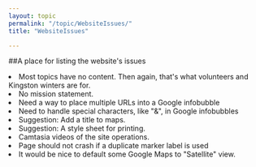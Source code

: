 ```yaml
---
layout: topic
permalink: "/topic/WebsiteIssues/"
title: "WebsiteIssues"

---
```


##A place for listing the website's issues

<li> Most topics have no content.  Then again, that's what volunteers and Kingston winters are for.
<li> No mission statement.
<li> Need a way to place multiple URLs into a Google infobubble
<li> Need to handle special characters, like "&", in Google infobubbles
<li> Suggestion: Add a title to maps.
<li> Suggestion: A style sheet for printing.
<li> Camtasia videos of the site operations.
<li> Page should not crash if a duplicate marker label is used
<li> <NEW=2453738>  It would be nice to default some Google Maps to "Satellite" view.



